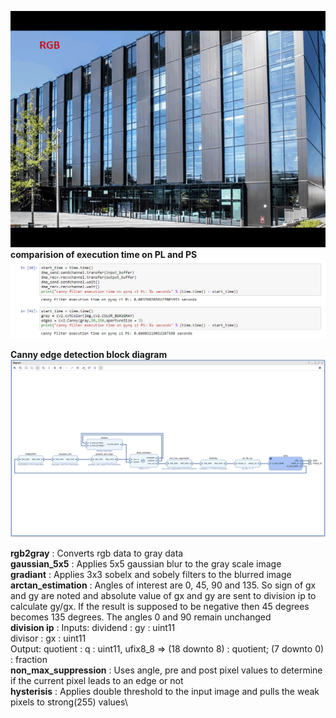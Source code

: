 ![](canny.gif)
**comparision of execution time on PL and PS**
![alt text](https://github.com/ShoukathAli23/Image-Video-Processing-on-FPGA/blob/master/canny%20edge%20detection/comparision.PNG)

**Canny edge detection block diagram**
![alt text](https://github.com/ShoukathAli23/Image-Video-Processing-on-FPGA/blob/master/canny%20edge%20detection/canny%20edge%20detection.png)

**rgb2gray**            : Converts rgb data to gray data\
**gaussian_5x5**        : Applies 5x5 gaussian blur to the gray scale image\
**gradiant**            : Applies 3x3 sobelx and sobely filters to the blurred image\
**arctan_estimation**   : Angles of interest are 0, 45, 90 and 135. So sign of gx and gy are noted and absolute value of gx and gy are sent to division ip to calculate gy/gx. If the result is supposed to be negative then 45 degrees becomes 135 degrees. The angles 0 and 90 remain unchanged\
**division ip**         : Inputs: dividend : gy : uint11\
                                  divisor  : gx : uint11\
                          Output: quotient : q  : uint11, ufix8_8 => (18 downto 8) : quotient; (7 downto 0) : fraction\
**non_max_suppression** : Uses angle, pre and post pixel values to determine if the current pixel leads to an edge or not\
**hysterisis**          : Applies double threshold to the input image and pulls the weak pixels to strong(255) values\
